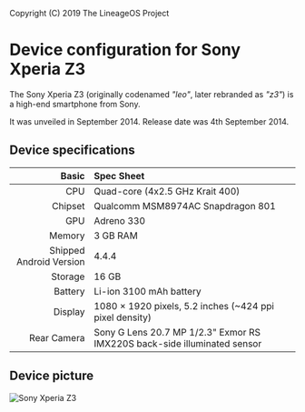 Copyright (C) 2019 The LineageOS Project

Device configuration for Sony Xperia Z3
=========================================

The Sony Xperia Z3 (originally codenamed _"leo"_, later rebranded as _"z3"_) is a high-end smartphone from Sony.

It was unveiled in September 2014. Release date was 4th September 2014.

## Device specifications

Basic   | Spec Sheet
-------:|:-------------------------
CPU     | Quad-core (4x2.5 GHz Krait 400)
Chipset | Qualcomm MSM8974AC Snapdragon 801
GPU     | Adreno 330
Memory  | 3 GB RAM
Shipped Android Version | 4.4.4
Storage | 16 GB
Battery | Li-ion 3100 mAh battery
Display | 1080 × 1920 pixels, 5.2 inches (~424 ppi pixel density)
Rear Camera  | Sony G Lens 20.7 MP 1/2.3" Exmor RS IMX220S back-side illuminated sensor


## Device picture

![Sony Xperia Z3](https://cdn.support.sonymobile.com/pi/xperiaz3.png "Sony Xperia Z3 in White")
